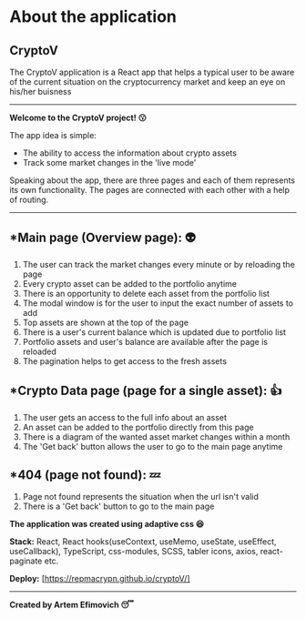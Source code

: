 # About the application
## CryptoV
The CryptoV application is a React app that helps a typical user to be aware of the current situation on the
cryptocurrency market and keep an eye on his/her buisness
___
**Welcome to the CryptoV project! :kissing:**

The app idea is simple:
+ The ability to access the information about crypto assets
+ Track some market changes in the 'live mode'

Speaking about the app, there are three pages and each of them represents its own functionality.
The pages are connected with each other with a help of routing. 
___
## *Main page (Overview page): :alien:
   1. The user can track the market changes every minute or by reloading the page
   2. Every crypto asset can be added to the portfolio anytime
   3. There is an opportunity to delete each asset from the portfolio list
   4. The modal window is for the user to input the exact number of assets to add
   5. Top assets are shown at the top of the page 
   6. There is a user's current balance which is updated due to portfolio list
   7. Portfolio assets and user's balance are available after the page is reloaded
   8. The pagination helps to get access to the fresh assets
   
## *Crypto Data page (page for a single asset): :+1:
   1. The user gets an access to the full info about an asset
   2. An asset can be added to the portfolio directly from this page
   3. There is a diagram of the wanted asset market changes within a month
   4. The 'Get back' button allows the user to go to the main page anytime

## *404 (page not found): :zzz:
   1. Page not found represents the situation when the url isn't valid
   2. There is a 'Get back' button to go to the main page
 
**The application was created using adaptive css :satisfied:**

**Stack:** React, React hooks(useContext, useMemo, useState, useEffect, useCallback), TypeScript, css-modules, SCSS,
 tabler icons, axios, react-paginate etc.

**Deploy:** [https://repmacrypn.github.io/cryptoV/]
___
**Created by Artem Efimovich :sleeping:**
